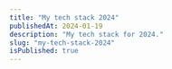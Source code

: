 ```yaml
---
title: "My tech stack 2024"
publishedAt: 2024-01-19
description: "My tech stack for 2024."
slug: "my-tech-stack-2024"
isPublished: true
---
```

